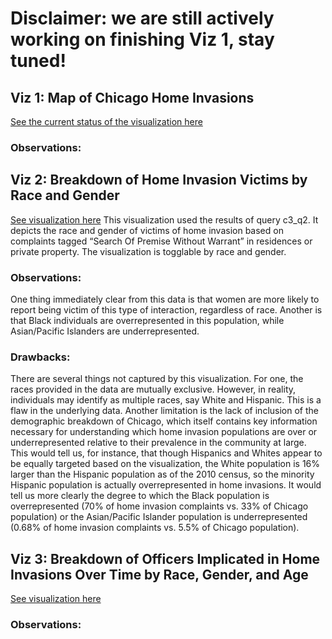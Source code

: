 # Disclaimer: we are still actively working on finishing Viz 1, stay tuned!

## Viz 1: Map of Chicago Home Invasions
[See the current status of the visualization here](https://observablehq.com/d/e3f86aa0ce617ce1)

### Observations: 

## Viz 2: Breakdown of Home Invasion Victims by Race and Gender
[See visualization here](https://observablehq.com/@fobkid20/victim-gender-race-3)
This visualization used the results of query c3_q2. It depicts the race and gender of victims of home invasion based on complaints tagged “Search Of Premise Without Warrant” in residences or private property. The visualization is togglable by race and gender.

### Observations: 
One thing immediately clear from this data is that women are more likely to report being victim of this type of interaction, regardless of race. Another is that Black individuals are overrepresented in this population, while Asian/Pacific Islanders are underrepresented. 

### Drawbacks:
There are several things not captured by this visualization. For one, the races provided in the data are mutually exclusive. However, in reality, individuals may identify as multiple races, say White and Hispanic. This is a flaw in the underlying data. Another limitation is the lack of inclusion of the demographic breakdown of Chicago, which itself contains key information necessary for understanding which home invasion populations are over or underrepresented relative to their prevalence in the community at large. This would tell us, for instance, that though Hispanics and Whites appear to be equally targeted based on the visualization, the White population is 16% larger than the Hispanic population as of the 2010 census, so the minority Hispanic population is actually overrepresented in home invasions. It would tell us more clearly the degree to which the Black population is overrepresented (70% of home invasion complaints vs. 33% of Chicago population) or the Asian/Pacific Islander population is underrepresented (0.68% of home invasion complaints vs. 5.5% of Chicago population).


## Viz 3: Breakdown of Officers Implicated in Home Invasions Over Time by Race, Gender, and Age
[See visualization here](https://observablehq.com/@brendoneby/officers-involved-in-home-invasion-cases-per-1000-active-of)

### Observations: 

